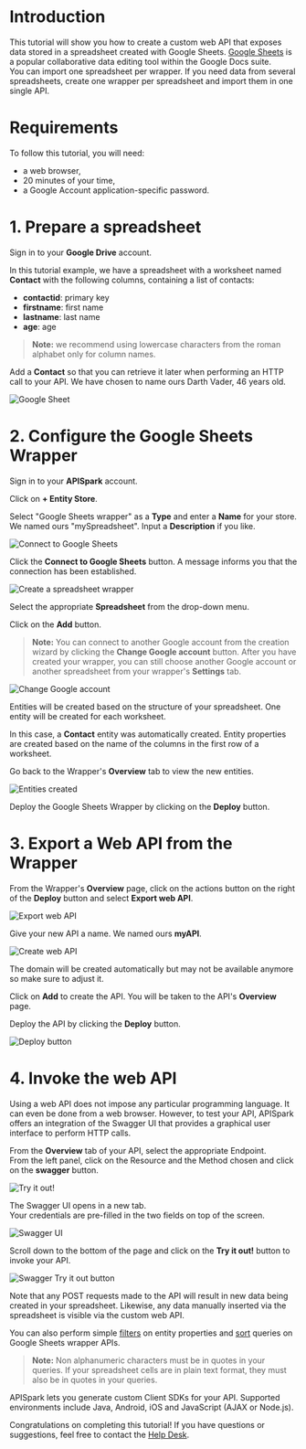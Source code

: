 # Introduction

This tutorial will show you how to create a custom web API that exposes data stored in a spreadsheet created with Google Sheets. <a href="
http://docs.google.com/" target="_blank">Google Sheets</a> is a popular collaborative data editing tool within the Google Docs suite.  
You can import one spreadsheet per wrapper. If you need data from several spreadsheets, create one wrapper per spreadsheet and import them in one single API.

# Requirements

To follow this tutorial, you will need:

*   a web browser,
*   20 minutes of your time,
*   a Google Account application-specific password.

# 1. Prepare a spreadsheet

Sign in to your **Google Drive** account.

In this tutorial example, we have a spreadsheet with a worksheet named **Contact** with the following columns, containing a list of contacts:

*   **contactid**: primary key
*   **firstname**: first name
*   **lastname**: last name
*   **age**: age

> **Note:** we recommend using lowercase characters from the roman alphabet only for column names.

Add a **Contact** so that you can retrieve it later when performing an HTTP call to your API.
We have chosen to name ours Darth Vader, 46 years old.

![Google Sheet](images/google-spreadsheet.jpg "Google Sheet")

# 2. Configure the Google Sheets Wrapper

Sign in to your **APISpark** account.

Click on **+ Entity Store**.

Select "Google Sheets wrapper" as a **Type** and enter a **Name** for your store. We named ours "mySpreadsheet". Input a **Description** if you like.

![Connect to Google Sheets](images/connect-to-google-sheets.jpg "Connect to Google Sheets")

Click the **Connect to Google Sheets** button. A message informs you that the connection has been established.

![Create a spreadsheet wrapper](images/create-gsheets-wrapper.jpg "Create a spreadsheet wrapper")

Select the appropriate **Spreadsheet** from the drop-down menu.

Click on the **Add** button.

<a class="anchor" name="connect-to-gsheets"></a>

>**Note:** You can connect to another Google account from the creation wizard by clicking the **Change Google account** button. After you have created your wrapper, you can still choose another Google account or another spreadsheet from your wrapper's **Settings** tab.

![Change Google account](images/change-google-account.jpg "Change Google account")

Entities will be created based on the structure of your spreadsheet. One entity will be created for each worksheet.

In this case, a **Contact** entity was automatically created. Entity properties are created based on the name of the columns in the first row of a worksheet.

Go back to the Wrapper's **Overview** tab to view the new entities.

![Entities created](images/new-spreadsheet-entities.jpg "Entities created")

Deploy the Google Sheets Wrapper by clicking on the **Deploy** button.

# 3. Export a Web API from the Wrapper

From the Wrapper's **Overview** page, click on the actions button on the right of the **Deploy** button and select **Export web API**.

![Export web API](images/export-api-from-spreadsheet.jpg "Export web API")

Give your new API a name. We named ours **myAPI**.

![Create web API](images/create-spreadsheet-api.jpg "Create web API")

The domain will be created automatically but may not be available anymore so make sure to adjust it.

Click on **Add** to create the API. You will be taken to the API's **Overview** page.

Deploy the API by clicking the **Deploy** button.

![Deploy button](images/deploy-button2.jpg "Deploy button")

# 4. Invoke the web API

Using a web API does not impose any particular programming language. It can even be done from a web browser. However, to test your API, APISpark offers an integration of the Swagger UI that provides a graphical user interface to perform HTTP calls.

From the **Overview** tab of your API, select the appropriate Endpoint.  
From the left panel, click on the Resource and the Method chosen and click on the **swagger** button.

![Try it out!](images/03swagger-button.jpg "Try it out!")

The Swagger UI opens in a new tab.  
Your credentials are pre-filled in the two fields on top of the screen.

![Swagger UI](images/03swagger-ui.jpg "Swagger UI")

Scroll down to the bottom of the page and click on the **Try it out!** button to invoke your API.

![Swagger Try it out button](images/03swagger-try-it-out-button.jpg "Swagger Try it out button")

Note that any POST requests made to the API will result in new data being created in your spreadsheet. Likewise, any data manually inserted via the spreadsheet is visible via the custom web API.

You can also perform simple [filters](/technical-resources/apispark/guide/publish/publish/invocation#filter "filters") on entity properties and [sort](/technical-resources/apispark/guide/publish/publish/invocation#sort "sort") queries on Google Sheets wrapper APIs.

>**Note:** Non alphanumeric characters must be in quotes in your queries. If your spreadsheet cells are in plain text format, they must also be in quotes in your queries.

APISpark lets you generate custom Client SDKs for your API. Supported environments include Java, Android, iOS and JavaScript (AJAX or Node.js).

Congratulations on completing this tutorial! If you have questions or suggestions, feel free to contact the <a href="http://support.restlet.com/" target="_blank">Help Desk</a>.
